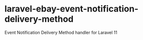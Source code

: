 # laravel-ebay-event-notification-delivery-method
Event Notification Delivery Method handler for Laravel 11
